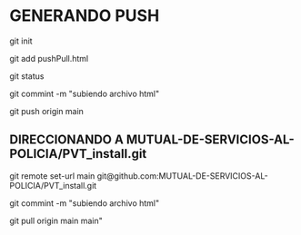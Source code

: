 <HTML>
    <HEAD>
    <TITLE>COMO GENERAR PUSH Y PULL</TITLE>
    </HEAD>
    <BODY>
    <!-- Contenido principal -->
    <h1>GENERANDO PUSH</h1>

<!-- Iniciar el git -->
<p>git init</p>

<!-- agregar a git el archivo pushPull.html -->
<p>git add pushPull.html</p>

<!-- Verificar que se añadio el archivo -->
<p>git status </p>

<!-- creando un destino con etiqueta -->
<p>git commint -m "subiendo archivo html"  </p>

<!-- descargar al repositorio local de la rama "main"  -->
<p>git push origin main</p>

   
 <h2>DIRECCIONANDO A MUTUAL-DE-SERVICIOS-AL-POLICIA/PVT_install.git</h2>

<p>git remote set-url main git@github.com:MUTUAL-DE-SERVICIOS-AL-POLICIA/PVT_install.git</p>

<!-- creando un destino con etiqueta -->
<p>git commint -m "subiendo archivo html" </p>

<!-- subiendo el archivo a la rama principal main-->
<p>git pull origin main main" </p>
</BODY>
    </HTML>